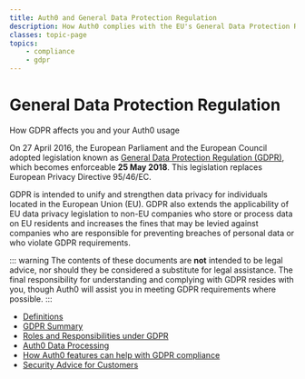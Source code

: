 ```yaml
---
title: Auth0 and General Data Protection Regulation
description: How Auth0 complies with the EU's General Data Protection Regulation (GDPR)
classes: topic-page
topics:
    - compliance
    - gdpr
---
```


<div class="topic-page-header">
  <div data-name="example" class="topic-page-badge"></div>
  <h1>General Data Protection Regulation</h1>
  <p>How GDPR affects you and your Auth0 usage</p>
</div>

On 27 April 2016, the European Parliament and the European Council adopted legislation known as [General Data Protection Regulation (GDPR)](http://www.eugdpr.org/), which becomes enforceable **25 May 2018**. This legislation replaces European Privacy Directive 95/46/EC.

GDPR is intended to unify and strengthen data privacy for individuals located in the European Union (EU). GDPR also extends the applicability of EU data privacy legislation to non-EU companies who store or process data on EU residents and increases the fines that may be levied against companies who are responsible for preventing breaches of personal data or who violate GDPR requirements.

::: warning
The contents of these documents are <b>not</b> intended to be legal advice, nor should they be considered a substitute for legal assistance. The final responsibility for understanding and complying with GDPR resides with you, though Auth0 will assist you in meeting GDPR requirements where possible.
:::

<ul class="topic-links">
  <li>
    <i class="icon icon-budicon-715"></i><a href="/compliance/gdpr/definitions">Definitions</a>
  </li>
  <li>
    <i class="icon icon-budicon-715"></i><a href="/compliance/gdpr/gdpr-summary">GDPR Summary</a>
  </li>
  <li>
    <i class="icon icon-budicon-715"></i><a href="/compliance/gdpr/roles-responsibilities">Roles and Responsibilities under GDPR</a>
  </li>
  <li>
    <i class="icon icon-budicon-715"></i><a href="/compliance/gdpr/data-processing">Auth0 Data Processing</a>
  </li>
  <li>
    <i class="icon icon-budicon-715"></i><a href="/compliance/gdpr/features-aiding-compliance">How Auth0 features can help with GDPR compliance</a>
  </li>
  <li>
    <i class="icon icon-budicon-715"></i><a href="/compliance/gdpr/security-advice-for-customers">Security Advice for Customers</a>
  </li>
</ul>
